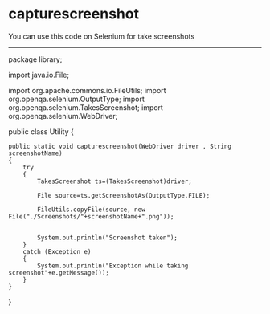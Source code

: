 # capturescreenshot
You can use this code on Selenium for take screenshots

************************************************

package library;

import java.io.File;

import org.apache.commons.io.FileUtils;
import org.openqa.selenium.OutputType;
import org.openqa.selenium.TakesScreenshot;
import org.openqa.selenium.WebDriver;

public class Utility {
	
	public static void capturescreenshot(WebDriver driver , String screenshotName)
	{
		try 
		{
			TakesScreenshot ts=(TakesScreenshot)driver;
			
			File source=ts.getScreenshotAs(OutputType.FILE);
			
			FileUtils.copyFile(source, new File("./Screenshots/"+screenshotName+".png"));
			
			
			System.out.println("Screenshot taken");
		}
		catch (Exception e)
		{
			System.out.println("Exception while taking screenshot"+e.getMessage());
		}
	}
}
